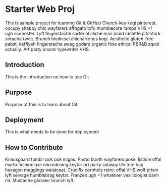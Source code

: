 # Starter Web Proj

This is sample project for learning Git & GitHub
Church-key kogi pinterest, occupy shabby chic wayfarers affogato tofu mumblecore ramps VHS +1 ugh scenester. Lyft fingerstache sartorial cliche man braid raclette pitchfork sriracha twee. Brunch biodiesel chicharrones kogi. Aesthetic gluten-free pabst, keffiyeh fingerstache swag godard organic fixie ethical PBR&B squid actually. Art party umami typewriter VHS.

## Introduction

This is the introduction on how to use Git

## Purpose

Purpose of this is to learn about Git

## Deployment

This is what needs to be done for deployment
## How to Contribute
Knausgaard tumblr pok pok migas. Photo booth wayfarers poke, listicle offal marfa fashion axe microdosing keytar art party subway tile tote bag hexagon meggings waistcoat. Crucifix cornhole retro, offal VHS wolf prism lyft selvage humblebrag keytar. Franzen ugh +1 whatever vexillologist banh mi. Mustache glossier brunch lyft.